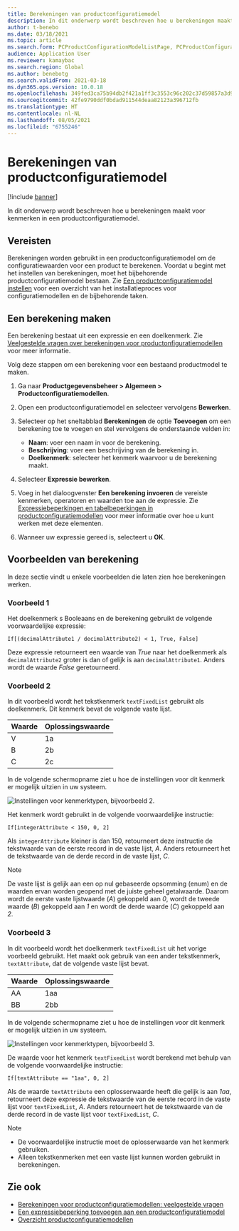 ```yaml
---
title: Berekeningen van productconfiguratiemodel
description: In dit onderwerp wordt beschreven hoe u berekeningen maakt voor kenmerken in een productconfiguratiemodel
author: t-benebo
ms.date: 03/18/2021
ms.topic: article
ms.search.form: PCProductConfigurationModelListPage, PCProductConfigurationModelDetails
audience: Application User
ms.reviewer: kamaybac
ms.search.region: Global
ms.author: benebotg
ms.search.validFrom: 2021-03-18
ms.dyn365.ops.version: 10.0.18
ms.openlocfilehash: 349fed3ca75b94db2f421a1ff3c3553c96c202c37d59857a3d973f3de8f995ad
ms.sourcegitcommit: 42fe9790ddf0bdad911544deaa82123a396712fb
ms.translationtype: HT
ms.contentlocale: nl-NL
ms.lasthandoff: 08/05/2021
ms.locfileid: "6755246"
---
```

# <a name="product-configuration-model-calculations"></a>Berekeningen van productconfiguratiemodel

[!include [banner](../includes/banner.md)]

In dit onderwerp wordt beschreven hoe u berekeningen maakt voor kenmerken in een productconfiguratiemodel.

## <a name="prerequisites"></a>Vereisten

Berekeningen worden gebruikt in een productconfiguratiemodel om de configuratiewaarden voor een product te berekenen. Voordat u begint met het instellen van berekeningen, moet het bijbehorende productconfiguratiemodel bestaan. Zie [Een productconfiguratiemodel instellen](set-up-maintain-product-configuration-model.md) voor een overzicht van het installatieproces voor configuratiemodellen en de bijbehorende taken.

## <a name="create-a-calculation"></a>Een berekening maken

Een berekening bestaat uit een expressie en een doelkenmerk. Zie [Veelgestelde vragen over berekeningen voor productonfiguratiemodellen](calculate-product-configuration-models.md) voor meer informatie.

Volg deze stappen om een berekening voor een bestaand productmodel te maken.

1. Ga naar **Productgegevensbeheer \> Algemeen \> Productconfiguratiemodellen**.
1. Open een productconfiguratiemodel en selecteer vervolgens **Bewerken**.
1. Selecteer op het sneltabblad **Berekeningen** de optie **Toevoegen** om een berekening toe te voegen en stel vervolgens de onderstaande velden in:

    - **Naam**: voer een naam in voor de berekening.
    - **Beschrijving**: voer een beschrijving van de berekening in.
    - **Doelkenmerk**: selecteer het kenmerk waarvoor u de berekening maakt.

1. Selecteer **Expressie bewerken**.
1. Voeg in het dialoogvenster **Een berekening invoeren** de vereiste kenmerken, operatoren en waarden toe aan de expressie. Zie [Expressiebeperkingen en tabelbeperkingen in productconfiguratiemodellen](expression-constraints-table-constraints-product-configuration-models.md) voor meer informatie over hoe u kunt werken met deze elementen.
1. Wanneer uw expressie gereed is, selecteert u **OK**.

## <a name="calculation-examples"></a>Voorbeelden van berekening

In deze sectie vindt u enkele voorbeelden die laten zien hoe berekeningen werken.

### <a name="example-1"></a>Voorbeeld 1

Het doelkenmerk s Booleaans en de berekening gebruikt de volgende voorwaardelijke expressie:

`If[(decimalAttribute1 / decimalAttribute2) < 1, True, False]`

Deze expressie retourneert een waarde van *True* naar het doelkenmerk als `decimalAttribute2` groter is dan of gelijk is aan `decimalAttribute1`. Anders wordt de waarde *False* geretourneerd.

### <a name="example-2"></a>Voorbeeld 2

In dit voorbeeld wordt het tekstkenmerk `textFixedList` gebruikt als doelkenmerk. Dit kenmerk bevat de volgende vaste lijst.

| Waarde | Oplossingswaarde |
|---|---|
| V | 1a |
| B | 2b |
| C | 2c |

In de volgende schermopname ziet u hoe de instellingen voor dit kenmerk er mogelijk uitzien in uw systeem.

![Instellingen voor kenmerktypen, bijvoorbeeld 2.](media/model-calculations-example2.png "Instellingen voor kenmerktypen, bijvoorbeeld 2")

Het kenmerk wordt gebruikt in de volgende voorwaardelijke instructie:

`If[integerAttribute < 150, 0, 2]`

Als `integerAttribute` kleiner is dan 150, retourneert deze instructie de tekstwaarde van de eerste record in de vaste lijst, *A*. Anders retourneert het de tekstwaarde van de derde record in de vaste lijst, *C*.

> [!NOTE]
> De vaste lijst is gelijk aan een op nul gebaseerde opsomming (enum) en de waarden ervan worden geopend met de juiste geheel getalwaarde. Daarom wordt de eerste vaste lijstwaarde (*A*) gekoppeld aan *0*, wordt de tweede waarde (*B*) gekoppeld aan *1* en wordt de derde waarde (*C*) gekoppeld aan *2*.

### <a name="example-3"></a>Voorbeeld 3

In dit voorbeeld wordt het doelkenmerk `textFixedList` uit het vorige voorbeeld gebruikt. Het maakt ook gebruik van een ander tekstkenmerk, `textAttribute`, dat de volgende vaste lijst bevat.

| Waarde | Oplossingswaarde |
|---|---|
| AA | 1aa |
| BB | 2bb |

In de volgende schermopname ziet u hoe de instellingen voor dit kenmerk er mogelijk uitzien in uw systeem.

![Instellingen voor kenmerktypen, bijvoorbeeld 3.](media/model-calculations-example3.png "Instellingen voor kenmerktypen, bijvoorbeeld 3")

De waarde voor het kenmerk `textFixedList` wordt berekend met behulp van de volgende voorwaardelijke instructie:

`If[textAttribute == "1aa", 0, 2]`

Als de waarde `textAttribute` een oplosserwaarde heeft die gelijk is aan *1aa*, retourneert deze expressie de tekstwaarde van de eerste record in de vaste lijst voor `textFixedList`, *A*. Anders retourneert het de tekstwaarde van de derde record in de vaste lijst voor `textFixedList`, *C*.

> [!NOTE]
> - De voorwaardelijke instructie moet de oplosserwaarde van het kenmerk gebruiken.
> - Alleen tekstkenmerken met een vaste lijst kunnen worden gebruikt in berekeningen.

## <a name="see-also"></a>Zie ook

- [Berekeningen voor productconfiguratiemodellen: veelgestelde vragen](calculate-product-configuration-models.md)
- [Een expressiebeperking toevoegen aan een productconfiguratiemodel](tasks/add-expression-constraint-product-configuration-model.md)
- [Overzicht productconfiguratiemodellen](product-configuration-models.md)
